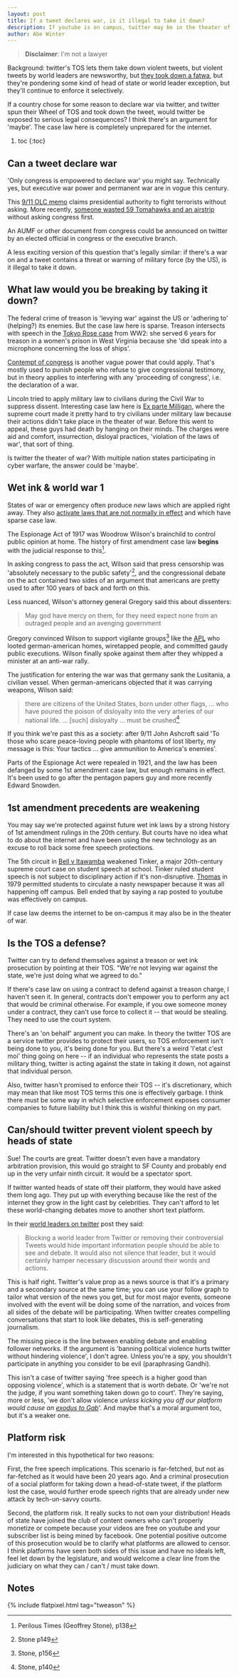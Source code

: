 ```yaml
---
layout: post
title: If a tweet declares war, is it illegal to take it down?
description: If youtube is on campus, twitter may be in the theater of war
author: Abe Winter
---
```


<style>
blockquote {letter-spacing: normal; font-style: inherit;}
</style>

> **Disclaimer**: I'm not a lawyer

Background: twitter's TOS lets them take down violent tweets, but violent tweets by world leaders are newsworthy, but [they took down a fatwa](https://www.buzzfeednews.com/article/ryanmac/twitter-removes-tweet-reportedly-from-irans-supreme-leader), but they're pondering some kind of head of state or world leader exception, but they'll continue to enforce it selectively.

If a country chose for some reason to declare war via twitter, and twitter spun their Wheel of TOS and took down the tweet, would twitter be exposed to serious legal consequences? I think there's an argument for 'maybe'. The case law here is completely unprepared for the internet.

1. toc
{:toc}

## Can a tweet declare war

'Only congress is empowered to declare war' you might say. Technically yes, but executive war power and permanent war are in vogue this century.

This [9/11 OLC memo](https://www.justice.gov/sites/default/files/olc/opinions/2001/09/31/op-olc-v025-p0188_0.pdf) claims presidential authority to fight terrorists without asking. More recently, [someone wasted 59 Tomahawks and an airstrip](https://www.npr.org/2018/04/12/601674175/critics-want-legal-rationale-for-strikes-on-syria-the-white-house-says-its-secre) without asking congress first.

An AUMF or other document from congress could be announced on twitter by an elected official in congress or the executive branch.

A less exciting version of this question that's legally similar: if there's a war on and a tweet contains a threat or warning of military force (by the US), is it illegal to take it down.

## What law would you be breaking by taking it down?

The federal crime of treason is 'levying war' against the US or 'adhering to' (helping?) its enemies. But the case law here is sparse. Treason intersects with speech in the [Tokyo Rose case](https://www.fbi.gov/history/famous-cases/iva-toguri-daquino-and-tokyo-rose) from WW2: she served 6 years for treason in a women's prison in West Virginia because she 'did speak into a microphone concerning the loss of ships'.

[Contempt of congress](https://www.law.cornell.edu/wex/contempt_of_congress) is another vague power that could apply. That's mostly used to punish people who refuse to give congressional testimony, but in theory applies to interfering with any 'proceeding of congress', i.e. the declaration of a war.

Lincoln tried to apply military law to civilians during the Civil War to suppress dissent. Interesting case law here is [Ex parte Milligan](https://en.wikipedia.org/wiki/Ex_parte_Milligan), where the supreme court made it pretty hard to try civilians under military law because their actions didn't take place in the theater of war. Before this went to appeal, these guys had death by hanging on their minds. The charges were aid and comfort, insurrection, disloyal practices, 'violation of the laws of war', that sort of thing.

Is twitter the theater of war? With multiple nation states participating in cyber warfare, the answer could be 'maybe'.

## Wet ink & world war 1

States of war or emergency often produce *new* laws which are applied right away. They also [activate laws that are not normally in effect](https://fas.org/sgp/crs/natsec/RL31133.pdf) and which have sparse case law.

The Espionage Act of 1917 was Woodrow Wilson's brainchild to control public opinion at home. The history of first amendment case law **begins** with the judicial response to this[^case-law-begins].

In asking congress to pass the act, Wilson said that press censorship was 'absolutely necessary to the public safety'[^necessary], and the congressional debate on the act contained two sides of an argument that americans are pretty used to after 100 years of back and forth on this.

Less nuanced, Wilson's attorney general Gregory said this about dissenters:

> May god have mercy on them, for they need expect none from an outraged people and an avenging government

Gregory convinced Wilson to support vigilante groups[^vigilante-assistance] like the [APL](https://en.wikipedia.org/wiki/American_Protective_League) who looted german-american homes, wiretapped people, and committed gaudy public executions. Wilson finally spoke against them after they whipped a minister at an anti-war rally.

[^case-law-begins]: Perilous Times (Geoffrey Stone), p138
[^vigilante-assistance]: Stone, p156
[^necessary]: Stone p149

The justification for entering the war was that germany sank the Lusitania, a civilian vessel. When german-americans objected that it was carrying weapons, Wilson said:

> there are citizens of the United States, born under other flags, ... who have poured the poison of disloyalty into the very arteries of our national life. ... [such] disloyalty ... must be crushed[^crushed]

[^crushed]: Stone, p140

If you think we're past this as a society: after 9/11 John Ashcroft said 'To those who scare peace-loving people with phantoms of lost liberty, my message is this: Your tactics ... give ammunition to America's enemies'.

Parts of the Espionage Act were repealed in 1921, and the law has been defanged by some 1st amendment case law, but enough remains in effect. It's been used to go after the pentagon papers guy and more recently Edward Snowden.

## 1st amendment precedents are weakening

You may say we're protected against future wet ink laws by a strong history of 1st amendment rulings in the 20th century. But courts have no idea what to do about the internet and have been using the new technology as an excuse to roll back some free speech protections.

The 5th circuit in [Bell v Itawamba](https://caselaw.findlaw.com/us-5th-circuit/1686791.html) weakened Tinker, a major 20th-century supreme court case on student speech at school. Tinker ruled student speech is not subject to disciplinary action if it's non-disruptive. [Thomas](http://jolt.law.harvard.edu/digest/student-free-speech-rights-on-the-internet-summary-of-the-recent-case-law) in 1979 permitted students to circulate a nasty newspaper because it was all happening off campus. Bell ended that by saying a rap posted to youtube was effectively on campus.

If case law deems the internet to be on-campus it may also be in the theater of war.

## Is the TOS a defense?

Twitter can try to defend themselves against a treason or wet ink prosecution by pointing at their TOS. "We're not levying war against the state, we're just doing what we agreed to do."

If there's case law on using a contract to defend against a treason charge, I haven't seen it. In general, contracts don't empower you to perform any act that would be criminal otherwise. For example, if you owe someone money under a contract, they can't use force to collect it -- that would be stealing. They need to use the court system.

There's an 'on behalf' argument you can make. In theory the twitter TOS are a service twitter provides to protect their users, so TOS enforcement isn't being done to you, it's being done for you. But there's a weird 'l'etat c'est moi' thing going on here -- if an individual who represents the state posts a military thing, twitter is acting against the state in taking it down, not against that individual person.

Also, twitter hasn't promised to enforce their TOS -- it's discretionary, which may mean that like most TOS terms this one is effectively garbage. I think there must be some way in which selective enforcement exposes consumer companies to future liability but I think this is wishful thinking on my part.

## Can/should twitter prevent violent speech by heads of state

Sue! The courts are great. Twitter doesn't even have a mandatory arbitration provision, this would go straight to SF County and probably end up in the very unfair ninth circuit. It would be a spectator sport.

If twitter wanted heads of state off their platform, they would have asked them long ago. They put up with everything because like the rest of the internet they grow in the light cast by celebrities. They can't afford to let these world-changing debates move to another short text platform.

In their [world leaders on twitter](https://blog.twitter.com/official/en_us/topics/company/2018/world-leaders-and-twitter.html) post they said:

> Blocking a world leader from Twitter or removing their controversial Tweets would hide important information people should be able to see and debate. It would also not silence that leader, but it would certainly hamper necessary discussion around their words and actions.

This is half right. Twitter's value prop as a news source is that it's a primary and a secondary source at the same time; you can use your follow graph to tailor what version of the news you get, but for most major events, someone involved with the event will be doing some of the narration, and voices from all sides of the debate will be participating. When twitter creates compelling conversations that start to look like debates, this is self-generating journalism.

The missing piece is the line between enabling debate and enabling follower networks. If the argument is 'banning political violence hurts twitter without hindering violence', I don't agree. Unless you're a spy, you shouldn't participate in anything you consider to be evil (paraphrasing Gandhi).

This isn't a case of twitter saying 'free speech is a higher good than opposing violence', which is a statement that is worth debate. Or 'we're not the judge, if you want something taken down go to court'. They're saying, more or less, 'we don't allow violence *unless kicking you off our platform would cause an [exodus to Gab](https://qz.com/1617824/twitter-facebook-bans-send-alt-right-to-gab-and-telegram/)*'. And maybe that's a moral argument too, but it's a weaker one.

## Platform risk

I'm interested in this hypothetical for two reasons:

First, the free speech implications. This scenario is far-fetched, but not as far-fetched as it would have been 20 years ago. And a criminal prosecution of a social platform for taking down a head-of-state tweet, if the platform lost the case, would further erode speech rights that are already under new attack by tech-un-savvy courts.

Second, the platform risk. It really sucks to not own your distribution! Heads of state have joined the club of content owners who can't properly monetize or compete because your videos are free on youtube and your subscriber list is being mined by facebook. One potential positive outcome of this prosecution would be to clarify what platforms are allowed to censor. I think platforms have seen both sides of this issue and have no ideals left, feel let down by the legislature, and would welcome a clear line from the judiciary on what they can / can't / must take down.

## Notes

{% include flatpixel.html tag="tweason" %}
